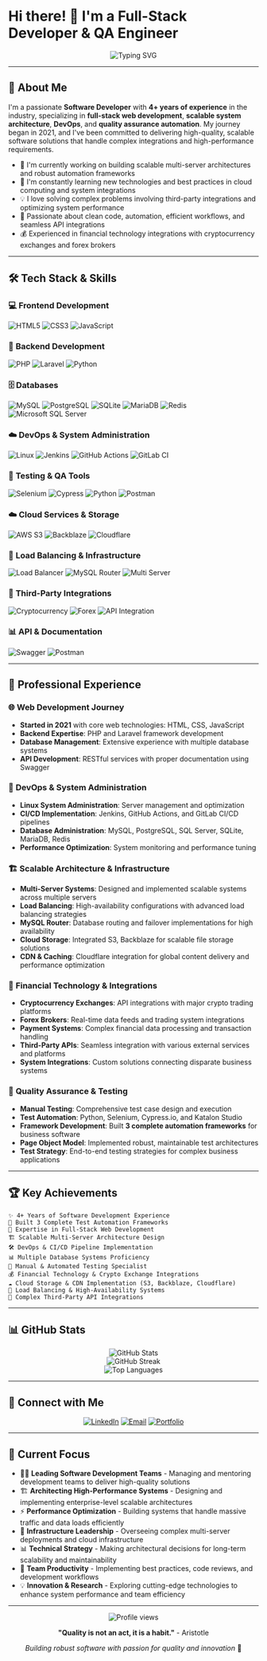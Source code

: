 # Hi there! 👋 I'm a Full-Stack Developer & QA Engineer

<div align="center">
  <img src="https://readme-typing-svg.herokuapp.com?font=Fira+Code&pause=1000&color=2E9EF7&center=true&vCenter=true&width=435&lines=Software+Developer+since+2021;Web+Development+Expert;DevOps+%26+System+Administration;QA+Automation+Specialist;Building+Quality+Software" alt="Typing SVG" />
</div>

---

## 🚀 About Me

I'm a passionate **Software Developer** with **4+ years of experience** in the industry, specializing in **full-stack web development**, **scalable system architecture**, **DevOps**, and **quality assurance automation**. My journey began in 2021, and I've been committed to delivering high-quality, scalable software solutions that handle complex integrations and high-performance requirements.

- 🔭 I'm currently working on building scalable multi-server architectures and robust automation frameworks
- 🌱 I'm constantly learning new technologies and best practices in cloud computing and system integrations
- 💡 I love solving complex problems involving third-party integrations and optimizing system performance
- 🎯 Passionate about clean code, automation, efficient workflows, and seamless API integrations
- 💰 Experienced in financial technology integrations with cryptocurrency exchanges and forex brokers

---

## 🛠️ Tech Stack & Skills

### 💻 **Frontend Development**

![HTML5](https://img.shields.io/badge/HTML5-E34F26?style=for-the-badge&logo=html5&logoColor=white)
![CSS3](https://img.shields.io/badge/CSS3-1572B6?style=for-the-badge&logo=css3&logoColor=white)
![JavaScript](https://img.shields.io/badge/JavaScript-F7DF1E?style=for-the-badge&logo=javascript&logoColor=black)

### 🔧 **Backend Development**

![PHP](https://img.shields.io/badge/PHP-777BB4?style=for-the-badge&logo=php&logoColor=white)
![Laravel](https://img.shields.io/badge/Laravel-FF2D20?style=for-the-badge&logo=laravel&logoColor=white)
![Python](https://img.shields.io/badge/Python-3776AB?style=for-the-badge&logo=python&logoColor=white)

### 🗄️ **Databases**

![MySQL](https://img.shields.io/badge/MySQL-4479A1?style=for-the-badge&logo=mysql&logoColor=white)
![PostgreSQL](https://img.shields.io/badge/PostgreSQL-316192?style=for-the-badge&logo=postgresql&logoColor=white)
![SQLite](https://img.shields.io/badge/SQLite-07405E?style=for-the-badge&logo=sqlite&logoColor=white)
![MariaDB](https://img.shields.io/badge/MariaDB-003545?style=for-the-badge&logo=mariadb&logoColor=white)
![Redis](https://img.shields.io/badge/Redis-DC382D?style=for-the-badge&logo=redis&logoColor=white)
![Microsoft SQL Server](https://img.shields.io/badge/Microsoft%20SQL%20Server-CC2927?style=for-the-badge&logo=microsoft%20sql%20server&logoColor=white)

### ☁️ **DevOps & System Administration**

![Linux](https://img.shields.io/badge/Linux-FCC624?style=for-the-badge&logo=linux&logoColor=black)
![Jenkins](https://img.shields.io/badge/Jenkins-D24939?style=for-the-badge&logo=jenkins&logoColor=white)
![GitHub Actions](https://img.shields.io/badge/GitHub_Actions-2088FF?style=for-the-badge&logo=github-actions&logoColor=white)
![GitLab CI](https://img.shields.io/badge/GitLab%20CI-FC6D26?style=for-the-badge&logo=gitlab&logoColor=white)

### 🧪 **Testing & QA Tools**

![Selenium](https://img.shields.io/badge/Selenium-43B02A?style=for-the-badge&logo=selenium&logoColor=white)
![Cypress](https://img.shields.io/badge/Cypress-17202C?style=for-the-badge&logo=cypress&logoColor=white)
![Python](https://img.shields.io/badge/Python-3776AB?style=for-the-badge&logo=python&logoColor=white)
![Postman](https://img.shields.io/badge/Postman-FF6C37?style=for-the-badge&logo=postman&logoColor=white)

### ☁️ **Cloud Services & Storage**

![AWS S3](https://img.shields.io/badge/AWS%20S3-569A31?style=for-the-badge&logo=amazon-s3&logoColor=white)
![Backblaze](https://img.shields.io/badge/Backblaze-E21E3F?style=for-the-badge&logo=backblaze&logoColor=white)
![Cloudflare](https://img.shields.io/badge/Cloudflare-F38020?style=for-the-badge&logo=cloudflare&logoColor=white)

### 🔄 **Load Balancing & Infrastructure**

![Load Balancer](https://img.shields.io/badge/Load_Balancer-4285F4?style=for-the-badge&logo=googlecloud&logoColor=white)
![MySQL Router](https://img.shields.io/badge/MySQL_Router-4479A1?style=for-the-badge&logo=mysql&logoColor=white)
![Multi Server](https://img.shields.io/badge/Multi_Server_Architecture-2E8B57?style=for-the-badge&logo=server&logoColor=white)

### 🔗 **Third-Party Integrations**

![Cryptocurrency](https://img.shields.io/badge/Crypto_Exchanges-F7931E?style=for-the-badge&logo=bitcoin&logoColor=white)
![Forex](https://img.shields.io/badge/Forex_Brokers-FFD700?style=for-the-badge&logo=tradingview&logoColor=black)
![API Integration](https://img.shields.io/badge/API_Integrations-FF6B6B?style=for-the-badge&logo=api&logoColor=white)

### 📊 **API & Documentation**

![Swagger](https://img.shields.io/badge/Swagger-85EA2D?style=for-the-badge&logo=swagger&logoColor=black)
![Postman](https://img.shields.io/badge/Postman-FF6C37?style=for-the-badge&logo=postman&logoColor=white)

---

## 💼 Professional Experience

### 🌐 **Web Development Journey**

- **Started in 2021** with core web technologies: HTML, CSS, JavaScript
- **Backend Expertise**: PHP and Laravel framework development
- **Database Management**: Extensive experience with multiple database systems
- **API Development**: RESTful services with proper documentation using Swagger

### 🔧 **DevOps & System Administration**

- **Linux System Administration**: Server management and optimization
- **CI/CD Implementation**: Jenkins, GitHub Actions, and GitLab CI/CD pipelines
- **Database Administration**: MySQL, PostgreSQL, SQL Server, SQLite, MariaDB, Redis
- **Performance Optimization**: System monitoring and performance tuning

### 🏗️ **Scalable Architecture & Infrastructure**

- **Multi-Server Systems**: Designed and implemented scalable systems across multiple servers
- **Load Balancing**: High-availability configurations with advanced load balancing strategies
- **MySQL Router**: Database routing and failover implementations for high availability
- **Cloud Storage**: Integrated S3, Backblaze for scalable file storage solutions
- **CDN & Caching**: Cloudflare integration for global content delivery and performance optimization

### 💼 **Financial Technology & Integrations**

- **Cryptocurrency Exchanges**: API integrations with major crypto trading platforms
- **Forex Brokers**: Real-time data feeds and trading system integrations
- **Payment Systems**: Complex financial data processing and transaction handling
- **Third-Party APIs**: Seamless integration with various external services and platforms
- **System Integrations**: Custom solutions connecting disparate business systems

### 🧪 **Quality Assurance & Testing**

- **Manual Testing**: Comprehensive test case design and execution
- **Test Automation**: Python, Selenium, Cypress.io, and Katalon Studio
- **Framework Development**: Built **3 complete automation frameworks** for business software
- **Page Object Model**: Implemented robust, maintainable test architectures
- **Test Strategy**: End-to-end testing strategies for complex business applications

---

## 🏆 Key Achievements

```text
✨ 4+ Years of Software Development Experience
🔧 Built 3 Complete Test Automation Frameworks
🚀 Expertise in Full-Stack Web Development
🏗️ Scalable Multi-Server Architecture Design
🛠️ DevOps & CI/CD Pipeline Implementation
📊 Multiple Database Systems Proficiency
🧪 Manual & Automated Testing Specialist
💰 Financial Technology & Crypto Exchange Integrations
☁️ Cloud Storage & CDN Implementation (S3, Backblaze, Cloudflare)
🔄 Load Balancing & High-Availability Systems
🔗 Complex Third-Party API Integrations
```

---

## 📊 GitHub Stats

<div align="center">
  <img src="https://github-readme-stats.vercel.app/api?username=obaidaattaee&show_icons=true&theme=radical&hide_border=true&count_private=true" alt="GitHub Stats" />
</div>

<div align="center">
  <img src="https://github-readme-streak-stats.herokuapp.com/?user=obaidaattaee&theme=radical&hide_border=true" alt="GitHub Streak" />
</div>

<div align="center">
  <img src="https://github-readme-stats.vercel.app/api/top-langs/?username=obaidaattaee&layout=compact&theme=radical&hide_border=true" alt="Top Languages" />
</div>

---

## 🔗 Connect with Me

<div align="center">
  
[![LinkedIn](https://img.shields.io/badge/LinkedIn-0077B5?style=for-the-badge&logo=linkedin&logoColor=white)](https://www.linkedin.com/in/obaidaattaee12/)
[![Email](https://img.shields.io/badge/Email-D14836?style=for-the-badge&logo=gmail&logoColor=white)](mailto:obaataii@gmail.com)
[![Portfolio](https://img.shields.io/badge/Portfolio-000000?style=for-the-badge&logo=About.me&logoColor=white)](https://quartz-solutions.net)

</div>

---

## 🎯 Current Focus

- 👨‍💼 **Leading Software Development Teams** - Managing and mentoring development teams to deliver high-quality solutions
- 🏗️ **Architecting High-Performance Systems** - Designing and implementing enterprise-level scalable architectures
- ⚡ **Performance Optimization** - Building systems that handle massive traffic and data loads efficiently
- 🔧 **Infrastructure Leadership** - Overseeing complex multi-server deployments and cloud infrastructure
- 📊 **Technical Strategy** - Making architectural decisions for long-term scalability and maintainability
- 🚀 **Team Productivity** - Implementing best practices, code reviews, and development workflows
- 💡 **Innovation & Research** - Exploring cutting-edge technologies to enhance system performance and team efficiency

---

<div align="center">
  <img src="https://komarev.com/ghpvc/?username=obaidaattaee&color=blueviolet&style=flat-square&label=Profile+Views" alt="Profile views" />
</div>

<div align="center">
  
**"Quality is not an act, it is a habit."** - Aristotle

*Building robust software with passion for quality and innovation* 🚀

</div>
